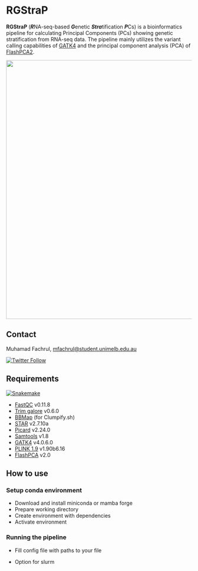 # RGStraP
**RGStraP** (***R***NA-seq-based ***G***enetic ***Stra***tification ***P***Cs) is a bioinformatics pipeline for calculating Principal Components (PCs) showing genetic stratification from RNA-seq data. The pipeline mainly utilizes the variant calling capabilities of [GATK4](https://gatk.broadinstitute.org/hc/en-us/articles/360035531192-RNAseq-short-variant-discovery-SNPs-Indels-) and the principal component analysis (PCA) of [FlashPCA2](https://github.com/gabraham/flashpca).

<img src='https://user-images.githubusercontent.com/30294080/156269248-866ae75a-5ac2-4643-a443-c56a8286ecd9.png' width='700'>

## Contact
Muhamad Fachrul, [mfachrul@student.unimelb.edu.au](mailto:mfachrul@student.unimelb.edu.au?subject=[GitHub]%20RGStraP)

[![Twitter Follow](https://img.shields.io/twitter/follow/f_azr?style=social&logo=twitter)](https://twitter.com/f_azr)

## Requirements
[![Snakemake](https://img.shields.io/badge/snakemake-≥5.6.0-brightgreen.svg?style=flat)](https://snakemake.readthedocs.io)

- [FastQC](https://www.bioinformatics.babraham.ac.uk/projects/fastqc/) v0.11.8
- [Trim galore](https://www.bioinformatics.babraham.ac.uk/projects/trim_galore/) v0.6.0
- [BBMap](https://github.com/BioInfoTools/BBMap) (for Clumpify.sh) 
- [STAR](https://github.com/alexdobin/STAR) v2.7.10a
- [Picard](https://broadinstitute.github.io/picard/) v2.24.0
- [Samtools](http://www.htslib.org/) v1.8
- [GATK4](https://gatk.broadinstitute.org/hc/en-us/articles/360036194592-Getting-started-with-GATK4) v4.0.6.0
- [PLINK 1.9](https://www.cog-genomics.org/plink/) v1.90b6.16
- [FlashPCA](https://github.com/gabraham/flashpca) v2.0

## How to use
### Setup conda environment
- Download and install miniconda or mamba forge
- Prepare working directory
- Create environment with dependencies
- Activate environment
### Running the pipeline
- Fill config file with paths to your file

- Option for slurm
